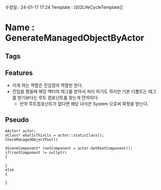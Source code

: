 수정일 : 24-01-17 17:24
Template : [[02LifeCycleTemplate]]
# Name : GenerateManagedObjectByActor
## Tags

## Features
+ 이게 하는 역할은 진입점의 역할만 한다.
+ 진입을 했을때 해당 액터의 태그를 받아서 처리 하기도 하지만 기본 디폴트는 태그를 받기보다는 루트 컴포넌트를 찾는게 먼저이다.
	+ 만약 루트컴포넌트가 없다면 해당 녀석은 System 으로써 확정을 받는다.
## Pseudo
```cpp:GenerateManagedObjectByActor
AActor* actor;
UClass* whatIsThisCls = actor::staticClass();
CheckManagedObjectPool()

USceneComponent* rootComponent = actor.GetRootComponent();
if(rootComponent != nullptr)
{

}
else
{
	
}
```


